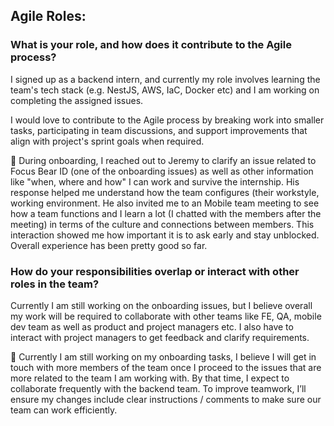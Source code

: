 ## Agile Roles:

### What is your role, and how does it contribute to the Agile process?
I signed up as a backend intern, and currently my role involves learning the team's tech stack (e.g. NestJS, AWS, IaC, Docker etc) 
and I am working on completing the assigned issues. 

I would love to contribute to the Agile process by breaking work into smaller tasks, participating in team discussions, 
and support improvements that align with project's sprint goals when required.

🤝 During onboarding, I reached out to Jeremy to clarify an issue related to Focus Bear ID (one of the onboarding issues) as well as other information like "when, where and how" I can work and survive the internship. His response helped me understand how the team configures (their workstyle, working environment. He also invited me to an Mobile team meeting to see how a team functions and I learn a lot (I chatted with the members after the meeting) in terms of the culture and connections between members. This interaction showed me how important it is to ask early and stay unblocked. Overall experience has been pretty good so far.


### How do your responsibilities overlap or interact with other roles in the team?
Currently I am still working on the onboarding issues, but I believe overall my work will be required to collaborate with other teams like FE, QA, mobile dev team  as well as product and project managers etc.
I also have to interact with project managers to get feedback and clarify requirements.

🤝 Currently I am still working on my onboarding tasks, I believe I will get in touch with more members of the team once I proceed to the issues that are more related to the team I am working with. By that time, I expect to collaborate frequently with the backend team. To improve teamwork, I’ll ensure my changes include clear instructions / comments to make sure our team can work efficiently.
